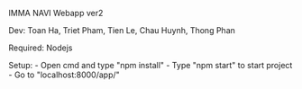 IMMA NAVI Webapp ver2

Dev: Toan Ha, Triet Pham, Tien Le, Chau Huynh, Thong Phan

Required: Nodejs

Setup:
	- Open cmd and type "npm install"
	- Type "npm start" to start project
	- Go to "localhost:8000/app/"